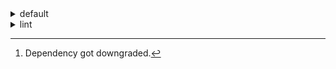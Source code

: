 <details>
<summary>default</summary>

|Platform|Dependency|Before|After|Explicit|
|-:|-|-|-|-|
|linux-64|new-package||0.10.1|true|
||removed-package|0.10.1||true|
||bpy|0.10.1|2.10.1|true|
||polars|herads_0|herads_1|true|
||python|0.10.0|0.10.1|false|
|osx-arm64|polars[^2]|0.10.0|0.9.1|true|
||python|0.10.0|0.10.1|true|

</details>

<details>
<summary>lint</summary>

|Platform|Dependency|Before|After|Explicit|
|-:|-|-|-|-|
|linux-64|polars|0.10.0|0.10.1|true|
||python|0.10.0|0.10.1|false|

</details>

[^1]: *Cursive* means explicit dependency.
[^2]: Dependency got downgraded.
